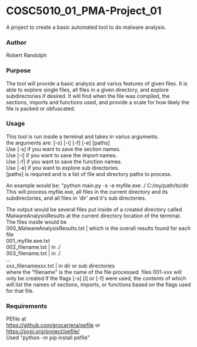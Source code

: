 # COSC5010_01_PMA-Project_01
A project to create a basic automated tool to do malware analysis.
### Author
Robert Randolph
### Purpose
The tool will provide a basic analysis and varius features of given files. 
It is able to explore single files, all files in a given directory, and explore subdirectories if desired. 
It will find when the file was compiled, the sections, imports and functions used, and provide a scale for how likely the file is packed or obfuscated. 
### Usage
This tool is run inside a terminal and takes in varius arguments.  
the arguments are: [-s] [-i] [-f] [-e] [paths]  
Use [-s] if you want to save the section names.  
Use [-i] if you want to save the import names.  
Use [-f] if you want to save the function names.  
Use [-e] if you want to explore sub directories.  
[paths] is required and is a list of file and directory paths to process.  

An example would be: "python main.py -s -e myfile.exe ./ C:/my/path/to/dir  
This will process myfile.exe, all files in the current directory and its subdirectories, and all files in 'dir' and it's sub directories.  

The output would be several files put inside of a created directory called MalwareAnalysisResults at the current directory location of the terminal. The files inside would be  
000_MalwareAnalysisResults.txt | which is the overall results found for each file  
001_myfile.exe.txt  
002_filename.txt | in ./  
003_filename.txt | in ./  
...  
xxx_filenamexxx.txt | in dir or sub directories  
where the "filename" is the name of the file processed. files 001-xxx will only be created if the flags [-s] [i] or [-f] were used, the contents of which will list the names of sections, imports, or functions based on the flags used for that file.
### Requirements
PEfile at  
https://github.com/erocarrera/pefile or  
https://pypi.org/project/pefile/  
Used "python -m pip install pefile"
